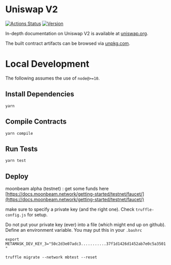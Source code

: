# Uniswap V2

[![Actions Status](https://github.com/Uniswap/uniswap-v2-core/workflows/CI/badge.svg)](https://github.com/Uniswap/uniswap-v2-core/actions)
[![Version](https://img.shields.io/npm/v/@uniswap/v2-core)](https://www.npmjs.com/package/@uniswap/v2-core)

In-depth documentation on Uniswap V2 is available at [uniswap.org](https://uniswap.org/docs).

The built contract artifacts can be browsed via [unpkg.com](https://unpkg.com/browse/@uniswap/v2-core@latest/).

# Local Development

The following assumes the use of `node@>=10`.

## Install Dependencies

`yarn`

## Compile Contracts

`yarn compile`

## Run Tests

`yarn test`

## Deploy

moonbeam alpha (testnet) : get some funds here [https://docs.moonbeam.network/getting-started/testnet/faucet/](https://docs.moonbeam.network/getting-started/testnet/faucet/)

make sure to specify a private key (and the right one).
Check `truffle-config.js` for setup.

Do not put your private key (ever) into a file (which might end up on github). Define an environment variable. You may put this in your `.bashrc`

`export METAMASK_DEV_KEY_3="50c2d3e07adc3...........37f1d1426d1452ab7e0c5a3501"`

`truffle migrate --network mbtest --reset`
